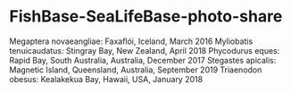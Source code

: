 # FishBase-SeaLifeBase-photo-share
Megaptera novaeangliae: Faxaflói, Iceland, March 2016
Myliobatis tenuicaudatus: Stingray Bay, New Zealand, April 2018
Phycodurus eques: Rapid Bay, South Australia, Australia, December 2017
Stegastes apicalis: Magnetic Island, Queensland, Australia, September 2019
Triaenodon obesus: Kealakekua Bay, Hawaii, USA, January 2018
